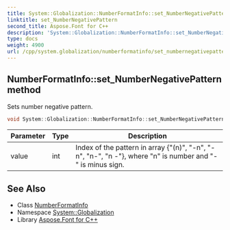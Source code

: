 ```yaml
---
title: System::Globalization::NumberFormatInfo::set_NumberNegativePattern method
linktitle: set_NumberNegativePattern
second_title: Aspose.Font for C++
description: 'System::Globalization::NumberFormatInfo::set_NumberNegativePattern method. Sets number negative pattern in C++.'
type: docs
weight: 4900
url: /cpp/system.globalization/numberformatinfo/set_numbernegativepattern/
---
```

## NumberFormatInfo::set_NumberNegativePattern method


Sets number negative pattern.

```cpp
void System::Globalization::NumberFormatInfo::set_NumberNegativePattern(int value)
```


| Parameter | Type | Description |
| --- | --- | --- |
| value | int | Index of the pattern in array {"(n)", "-n", "- n", "n-", "n -"}, where "n" is number and "-" is minus sign. |

## See Also

* Class [NumberFormatInfo](../)
* Namespace [System::Globalization](../../)
* Library [Aspose.Font for C++](../../../)
